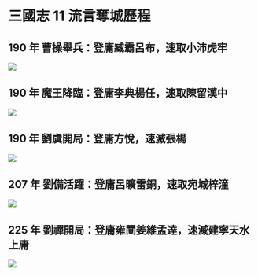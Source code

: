 # 三國志 11 流言奪城歷程
## 190 年 曹操舉兵：登庸臧霸呂布，速取小沛虎牢
![](https://reganlu007.github.io/san11/190CaoCaoGetXiaoPeiHuLao.jpg)

## 190 年 魔王降臨：登庸李典楊任，速取陳留漢中
![](https://reganlu007.github.io/san11/190DongZhuoGetChenLiuHanZhong.jpg)

## 190 年 劉虞開局：登庸方悅，速滅張楊
![](https://reganlu007.github.io/san11/190LiuYuGetJinYang.jpg)

## 207 年 劉備活躍：登庸呂曠雷銅，速取宛城梓潼
![](https://reganlu007.github.io/san11/207LiuBeiGetZiTongWan.jpg)

## 225 年 劉禪開局：登庸雍闓姜維孟達，速滅建寧天水上庸
![](https://reganlu007.github.io/san11/225LiuChanGetJianNingTianShuiShangYung.jpg)
